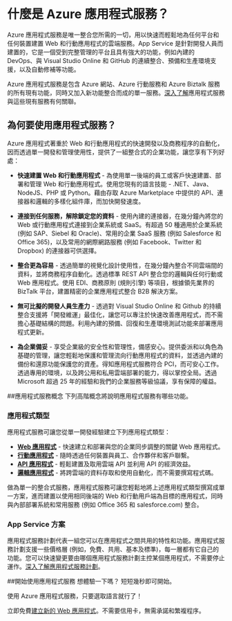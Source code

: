 <properties 
	pageTitle="什麼是 Azure 應用程式服務" 
	description="了解為何 Azure 應用程式服務是 Web 和行動應用程式開發的最佳平台。" 
	services="app-service" 
	documentationCenter="" 
	authors="omarkmsft" 
	manager="dwrede" 
	editor="jimbe"/>

<tags 
	ms.service="app-service" 
	ms.workload="web" 
	ms.tgt_pltfrm="na" 
	ms.devlang="na" 
	ms.topic="article" 
	ms.date="06/30/2015" 
	ms.author="omark"/>

# 什麼是 Azure 應用程式服務？
Azure 應用程式服務是唯一整合您所需的一切，用以快速而輕鬆地為任何平台和任何裝置建置 Web 和行動應用程式的雲端服務。App Service 是針對開發人員而建置的，它是一個受到完整管理的平台且具有強大的功能，例如內建的 DevOps、與 Visual Studio Online 和 GitHub 的連續整合、預備和生產環境支援，以及自動修補等功能。

Azure 應用程式服務是包含 Azure 網站、Azure 行動服務和 Azure Biztalk 服務的所有現有功能，同時又加入新功能整合而成的單一服務。[深入了解](http://azure.microsoft.com/documentation/services/app-service/)應用程式服務與這些現有服務有何關聯。

## 為何要使用應用程式服務？
Azure 應用程式著重於 Web 和行動應用程式的快速開發以及商務程序的自動化，因而透過單一開發和管理使用性，提供了一組整合式的企業功能，讓您享有下列好處：

- **快速建置 Web 和行動應用程式** - 為使用單一後端的員工或客戶快速建置、部署和管理 Web 和行動應用程式。使用您現有的語言技能 - .NET、Java、NodeJS、PHP 或 Python。藉由存取 Azure Marketplace 中提供的 API、連接器和邏輯的多樣化組件庫，而加快開發速度。

- **連接到任何服務，解除鎖定您的資料** - 使用內建的連接器，在幾分鐘內將您的 Web 或行動應用程式連接到企業系統或 SaaS。有超過 50 種適用於企業系統 (例如 SAP、Siebel 和 Oracle)、常用的企業 SaaS 服務 (例如 Salesforce 和 Office 365)，以及常用的網際網路服務 (例如 Facebook、Twitter 和 Dropbox) 的連接器可供選擇。

- **整合更為容易** - 透過簡單的視覺化設計使用性，在幾分鐘內整合不同雲端間的資料，並將商務程序自動化。透過標準 REST API 整合您的邏輯與任何行動或 Web 應用程式。使用 EDI、商務原則 (規則引擎) 等項目，根據領先業界的 BizTalk 平台，建置精密的企業應用程式整合 B2B 解決方案。

- **無可比擬的開發人員生產力** - 透過對 Visual Studio Online 和 Github 的持續整合支援將「開發維運」最佳化，讓您可以專注於快速改善應用程式，而不需擔心基礎結構的問題。利用內建的預備、回復和生產環境測試功能來部署應用程式更新。

- **為企業備妥** - 享受企業級的安全性和管理性，備感安心。提供委派和以角色為基礎的管理，讓您輕鬆地保護和管理流向行動應用程式的資料，並透過內建的備份和還原功能保護您的資產。得知應用程式服務符合 PCI，而可安心工作。透過專用的環境，以及跨公用和私用雲端部署的能力，得以掌控全局。透過 Microsoft 超過 25 年的經驗和我們的企業服務等級協議，享有保障的權益。


##應用程式服務概念
下列高階概念將說明應用程式服務有哪些功能。

### 應用程式類型
應用程式服務可讓您從單一開發經驗建立下列應用程式類型：

- [**Web 應用程式**](../app-service-web-overview) - 快速建立和部署與您的企業同步調整的關鍵 Web 應用程式。
- [**行動應用程式**](../app-service-mobile-value-prop-preview) - 隨時透過任何裝置與員工、合作夥伴和客戶聯繫。
- [**API 應用程式**](../app-service-api-apps-why-best-platform) - 輕鬆建置及取用雲端 API 並利用 API 的經濟效益。
- [**邏輯應用程式**](../app-service-logic-what-are-logic-apps) - 將跨雲端的資料存取和使用自動化，而不需要撰寫程式碼。

做為單一的整合式服務，應用程式服務可讓您輕鬆地將上述應用程式類型撰寫成單一方案，進而建置以使用相同後端的 Web 和行動用戶端為目標的應用程式，同時與內部部署系統和常用服務 (例如 Office 365 和 salesforce.com) 整合。

### App Service 方案
應用程式服務計劃代表一組您可以在應用程式之間共用的特性和功能。應用程式服務計劃支援一些價格層 (例如，免費、共用、基本及標準)，每一層都有它自己的功能。您可以快速變更要由哪個應用程式服務計劃主控某個應用程式，不需要停止運作。[深入了解應用程式服務計劃](../web-sites-web-hosting-plan-overview.md)。

##開始使用應用程式服務
想體驗一下嗎？ 短短幾秒即可開始。

使用 Azure 應用程式服務，只要選取語言就行了！

立即免費[建立新的 Web 應用程式](http://go.microsoft.com/fwlink/?LinkId=523751)。不需要信用卡，無需承諾和繁複程序。
 

<!---HONumber=July15_HO5-->